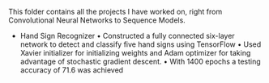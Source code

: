 This folder contains all the projects I have worked on, right from Convolutional Neural Networks to Sequence Models.

- Hand Sign Recognizer
•	Constructed a fully connected six-layer network to detect and classify five hand signs using TensorFlow
•	Used Xavier initializer for initializing weights and Adam optimizer for taking advantage of stochastic gradient descent. 
•	With 1400 epochs a testing accuracy of 71.6 was achieved
